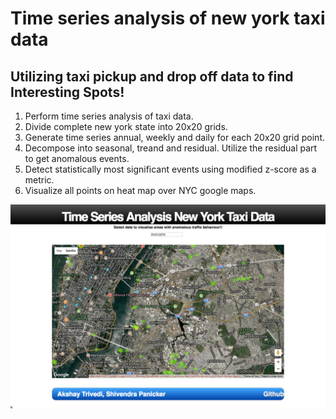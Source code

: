 # Time series analysis of new york taxi data
## Utilizing taxi pickup and drop off data to find Interesting Spots!
1. Perform time series analysis of taxi data.
2. Divide complete new york state into 20x20 grids.
3. Generate time series annual, weekly and daily for each 20x20 grid point.
4. Decompose into seasonal, treand and residual. Utilize the residual part to get anomalous events.
5. Detect statistically most significant events using modified z-score as a metric.
6. Visualize all points on heat map over NYC google maps.

![Screenshot](capture.png)
